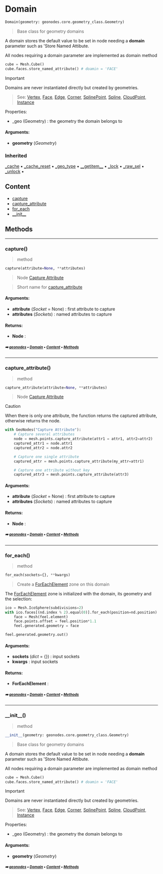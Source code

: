 # Domain

``` python
Domain(geometry: geonodes.core.geometry_class.Geometry)
```

> Base class for geometry domains

A domain stores the default value to be set in node needing a **domain** parameter
such as 'Store Named Attibute.

All nodes requiring a domain parameter are implemented as domain method

``` python
cube = Mesh.Cube()
cube.faces.store_named_attribute() # doamin = 'FACE'
```

> [!IMPORTANT]
> Domains are never instantiated directly but created by geometries.

> See: [Vertex](vertex.md#vertex), [Face](face.md#face), [Edge](edge.md#edge), [Corner](corner.md#corner), [SplinePoint](splinepoint.md#splinepoint), [Spline](spline.md#spline), [CloudPoint](cloudpoint.md#cloudpoint), [Instance](instance.md#instance)

Properties:
- _geo (Geometry) : the geometry the domain belongs to

#### Arguments:
- **geometry** (_Geometry_)

### Inherited

[\_cache](nodecache.md#_cache) :black_small_square: [\_cache_reset](nodecache.md#_cache_reset) :black_small_square: [\_geo_type](geobase.md#_geo_type) :black_small_square: [\_\_getitem__](geobase.md#__getitem__) :black_small_square: [\_lock](proplocker.md#_lock) :black_small_square: [\_raw_sel](geobase.md#_raw_sel) :black_small_square: [\_unlock](proplocker.md#_unlock) :black_small_square:

## Content

- [capture](domain.md#capture)
- [capture_attribute](domain.md#capture_attribute)
- [for_each](domain.md#for_each)
- [\_\_init__](domain.md#__init__)

## Methods



----------
### capture()

> method

``` python
capture(attribute=None, **attributes)
```

> Node [Capture Attribute](https://docs.blender.org/manual/en/latest/modeling/geometry_nodes/attribute/capture_attribute.html)



> Short name for [capture_attribute](domain.md#capture_attribute)

#### Arguments:
- **attribute** (_Socket_ = None) : first attribute to capture
- **attributes** (_Sockets_) : named attributes to capture



#### Returns:
- **Node** :

##### <sub>:arrow_right: [geonodes](index.md#geonodes) :black_small_square: [Domain](domain.md#domain) :black_small_square: [Content](domain.md#content) :black_small_square: [Methods](domain.md#methods)</sub>

----------
### capture_attribute()

> method

``` python
capture_attribute(attribute=None, **attributes)
```

> Node [Capture Attribute](https://docs.blender.org/manual/en/latest/modeling/geometry_nodes/attribute/capture_attribute.html)



> [!CAUTION]
> When there is only one attribute, the function returns the captured attribute,
> otherwise returns the node.

``` python
with GeoNodes("Capture Attribute"):
    # Capture several attributes
    node = mesh.points.capture_attribute(attr1 = attr1, attr2=attr2)
    captured_attr1 = node.attr1
    captured_attr2 = node.attr2

    # Capture one single attribute
    captured_attr = mesh.points.capture_attribute(my_attr=attr1)

    # Capture one attribute without key
    captured_attr3 = mesh.points.capture_attribute(attr3)

```

#### Arguments:
- **attribute** (_Socket_ = None) : first attribute to capture
- **attributes** (_Sockets_) : named attributes to capture



#### Returns:
- **Node** :

##### <sub>:arrow_right: [geonodes](index.md#geonodes) :black_small_square: [Domain](domain.md#domain) :black_small_square: [Content](domain.md#content) :black_small_square: [Methods](domain.md#methods)</sub>

----------
### for_each()

> method

``` python
for_each(sockets={}, **kwargs)
```

> Create a [ForEachElement](foreachelement.md#foreachelement) zone on this domain

The [ForEachElement](foreachelement.md#foreachelement) zone is initialized with the domain, its geometry and
the selection:

``` python
ico = Mesh.IcoSphere(subdivisions=2)
with ico.faces[(nd.index % 2).equal(0)].for_each(position=nd.position) as feel:
    face = Mesh(feel.element)
    face.points.offset = feel.position*1.1
    feel.generated.geometry = face

feel.generated.geometry.out()
```

#### Arguments:
- **sockets** (_dict_ = {}) : input sockets
- **kwargs** : input sockets



#### Returns:
- **ForEachElement** :

##### <sub>:arrow_right: [geonodes](index.md#geonodes) :black_small_square: [Domain](domain.md#domain) :black_small_square: [Content](domain.md#content) :black_small_square: [Methods](domain.md#methods)</sub>

----------
### \_\_init__()

> method

``` python
__init__(geometry: geonodes.core.geometry_class.Geometry)
```

> Base class for geometry domains

A domain stores the default value to be set in node needing a **domain** parameter
such as 'Store Named Attibute.

All nodes requiring a domain parameter are implemented as domain method

``` python
cube = Mesh.Cube()
cube.faces.store_named_attribute() # doamin = 'FACE'
```

> [!IMPORTANT]
> Domains are never instantiated directly but created by geometries.

> See: [Vertex](vertex.md#vertex), [Face](face.md#face), [Edge](edge.md#edge), [Corner](corner.md#corner), [SplinePoint](splinepoint.md#splinepoint), [Spline](spline.md#spline), [CloudPoint](cloudpoint.md#cloudpoint), [Instance](instance.md#instance)

Properties:
- _geo (Geometry) : the geometry the domain belongs to

#### Arguments:
- **geometry** (_Geometry_)

##### <sub>:arrow_right: [geonodes](index.md#geonodes) :black_small_square: [Domain](domain.md#domain) :black_small_square: [Content](domain.md#content) :black_small_square: [Methods](domain.md#methods)</sub>